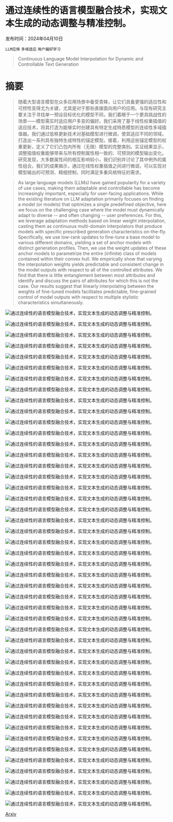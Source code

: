# 通过连续性的语言模型融合技术，实现文本生成的动态调整与精准控制。

发布时间：2024年04月10日

`LLM应用` `多域适应` `用户偏好学习`

> Continuous Language Model Interpolation for Dynamic and Controllable Text Generation

# 摘要

> 随着大型语言模型在众多应用场景中备受青睐，让它们具备更强的适应性和可控性变得尤为关键，尤其是对于那些直接面向用户的应用。与现有研究主要关注于寻找单一预设目标优化的模型不同，我们着眼于一个更具挑战性的场景——模型需实时适应用户多变的偏好。我们采用了基于线性权重插值的适应技术，将其打造为能够实时创建具有特定生成特质模型的连续性多域插值器。我们通过低秩更新技术对基础模型进行微调，使其适应不同的领域，打造出一系列具有独特生成特性的锚定模型。接着，利用这些锚定模型的权重更新，定义了它们凸包内所有（无限）模型的完整类别。实证结果显示，调整插值权重能够带来与所有控制属性相一致的、可预测的模型输出变化。研究发现，大多数属性间的相互影响较小，我们识别并讨论了其中例外的属性组合。我们的成果揭示，通过在线性权重插值之间进行微调，可以实现对模型输出的可预测、精细控制，同时满足多重风格特征的需求。

> As large language models (LLMs) have gained popularity for a variety of use cases, making them adaptable and controllable has become increasingly important, especially for user-facing applications. While the existing literature on LLM adaptation primarily focuses on finding a model (or models) that optimizes a single predefined objective, here we focus on the challenging case where the model must dynamically adapt to diverse -- and often changing -- user preferences. For this, we leverage adaptation methods based on linear weight interpolation, casting them as continuous multi-domain interpolators that produce models with specific prescribed generation characteristics on-the-fly. Specifically, we use low-rank updates to fine-tune a base model to various different domains, yielding a set of anchor models with distinct generation profiles. Then, we use the weight updates of these anchor models to parametrize the entire (infinite) class of models contained within their convex hull. We empirically show that varying the interpolation weights yields predictable and consistent change in the model outputs with respect to all of the controlled attributes. We find that there is little entanglement between most attributes and identify and discuss the pairs of attributes for which this is not the case. Our results suggest that linearly interpolating between the weights of fine-tuned models facilitates predictable, fine-grained control of model outputs with respect to multiple stylistic characteristics simultaneously.

![通过连续性的语言模型融合技术，实现文本生成的动态调整与精准控制。](../../../paper_images/2404.07117/x1.png)

![通过连续性的语言模型融合技术，实现文本生成的动态调整与精准控制。](../../../paper_images/2404.07117/x2.png)

![通过连续性的语言模型融合技术，实现文本生成的动态调整与精准控制。](../../../paper_images/2404.07117/x3.png)

![通过连续性的语言模型融合技术，实现文本生成的动态调整与精准控制。](../../../paper_images/2404.07117/x4.png)

![通过连续性的语言模型融合技术，实现文本生成的动态调整与精准控制。](../../../paper_images/2404.07117/x5.png)

![通过连续性的语言模型融合技术，实现文本生成的动态调整与精准控制。](../../../paper_images/2404.07117/x6.png)

![通过连续性的语言模型融合技术，实现文本生成的动态调整与精准控制。](../../../paper_images/2404.07117/x7.png)

![通过连续性的语言模型融合技术，实现文本生成的动态调整与精准控制。](../../../paper_images/2404.07117/x8.png)

![通过连续性的语言模型融合技术，实现文本生成的动态调整与精准控制。](../../../paper_images/2404.07117/x9.png)

![通过连续性的语言模型融合技术，实现文本生成的动态调整与精准控制。](../../../paper_images/2404.07117/x10.png)

![通过连续性的语言模型融合技术，实现文本生成的动态调整与精准控制。](../../../paper_images/2404.07117/x11.png)

![通过连续性的语言模型融合技术，实现文本生成的动态调整与精准控制。](../../../paper_images/2404.07117/x12.png)

![通过连续性的语言模型融合技术，实现文本生成的动态调整与精准控制。](../../../paper_images/2404.07117/x13.png)

![通过连续性的语言模型融合技术，实现文本生成的动态调整与精准控制。](../../../paper_images/2404.07117/x14.png)

![通过连续性的语言模型融合技术，实现文本生成的动态调整与精准控制。](../../../paper_images/2404.07117/x15.png)

![通过连续性的语言模型融合技术，实现文本生成的动态调整与精准控制。](../../../paper_images/2404.07117/x17.png)

![通过连续性的语言模型融合技术，实现文本生成的动态调整与精准控制。](../../../paper_images/2404.07117/x18.png)

![通过连续性的语言模型融合技术，实现文本生成的动态调整与精准控制。](../../../paper_images/2404.07117/x19.png)

![通过连续性的语言模型融合技术，实现文本生成的动态调整与精准控制。](../../../paper_images/2404.07117/x20.png)

![通过连续性的语言模型融合技术，实现文本生成的动态调整与精准控制。](../../../paper_images/2404.07117/x21.png)

![通过连续性的语言模型融合技术，实现文本生成的动态调整与精准控制。](../../../paper_images/2404.07117/x22.png)

![通过连续性的语言模型融合技术，实现文本生成的动态调整与精准控制。](../../../paper_images/2404.07117/x23.png)

![通过连续性的语言模型融合技术，实现文本生成的动态调整与精准控制。](../../../paper_images/2404.07117/x24.png)

![通过连续性的语言模型融合技术，实现文本生成的动态调整与精准控制。](../../../paper_images/2404.07117/x25.png)

![通过连续性的语言模型融合技术，实现文本生成的动态调整与精准控制。](../../../paper_images/2404.07117/x26.png)

![通过连续性的语言模型融合技术，实现文本生成的动态调整与精准控制。](../../../paper_images/2404.07117/x27.png)

![通过连续性的语言模型融合技术，实现文本生成的动态调整与精准控制。](../../../paper_images/2404.07117/x28.png)

![通过连续性的语言模型融合技术，实现文本生成的动态调整与精准控制。](../../../paper_images/2404.07117/x29.png)

![通过连续性的语言模型融合技术，实现文本生成的动态调整与精准控制。](../../../paper_images/2404.07117/x30.png)

![通过连续性的语言模型融合技术，实现文本生成的动态调整与精准控制。](../../../paper_images/2404.07117/x31.png)

![通过连续性的语言模型融合技术，实现文本生成的动态调整与精准控制。](../../../paper_images/2404.07117/x32.png)

![通过连续性的语言模型融合技术，实现文本生成的动态调整与精准控制。](../../../paper_images/2404.07117/x33.png)

![通过连续性的语言模型融合技术，实现文本生成的动态调整与精准控制。](../../../paper_images/2404.07117/x34.png)

![通过连续性的语言模型融合技术，实现文本生成的动态调整与精准控制。](../../../paper_images/2404.07117/x35.png)

![通过连续性的语言模型融合技术，实现文本生成的动态调整与精准控制。](../../../paper_images/2404.07117/x36.png)

![通过连续性的语言模型融合技术，实现文本生成的动态调整与精准控制。](../../../paper_images/2404.07117/x37.png)

![通过连续性的语言模型融合技术，实现文本生成的动态调整与精准控制。](../../../paper_images/2404.07117/x38.png)

![通过连续性的语言模型融合技术，实现文本生成的动态调整与精准控制。](../../../paper_images/2404.07117/x39.png)

![通过连续性的语言模型融合技术，实现文本生成的动态调整与精准控制。](../../../paper_images/2404.07117/x40.png)

![通过连续性的语言模型融合技术，实现文本生成的动态调整与精准控制。](../../../paper_images/2404.07117/x41.png)

![通过连续性的语言模型融合技术，实现文本生成的动态调整与精准控制。](../../../paper_images/2404.07117/x42.png)

![通过连续性的语言模型融合技术，实现文本生成的动态调整与精准控制。](../../../paper_images/2404.07117/x43.png)

![通过连续性的语言模型融合技术，实现文本生成的动态调整与精准控制。](../../../paper_images/2404.07117/x44.png)

![通过连续性的语言模型融合技术，实现文本生成的动态调整与精准控制。](../../../paper_images/2404.07117/x45.png)

![通过连续性的语言模型融合技术，实现文本生成的动态调整与精准控制。](../../../paper_images/2404.07117/x46.png)

![通过连续性的语言模型融合技术，实现文本生成的动态调整与精准控制。](../../../paper_images/2404.07117/x47.png)

[Arxiv](https://arxiv.org/abs/2404.07117)